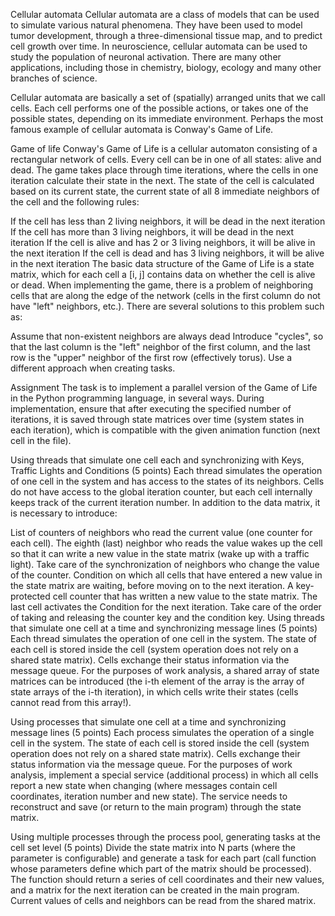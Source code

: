 Cellular automata
Cellular automata are a class of models that can be used to simulate various natural phenomena. They have been used to model tumor development, through a three-dimensional tissue map, and to predict cell growth over time. In neuroscience, cellular automata can be used to study the population of neuronal activation. There are many other applications, including those in chemistry, biology, ecology and many other branches of science.

Cellular automata are basically a set of (spatially) arranged units that we call cells. Each cell performs one of the possible actions, or takes one of the possible states, depending on its immediate environment. Perhaps the most famous example of cellular automata is Conway's Game of Life.

Game of life
Conway's Game of Life is a cellular automaton consisting of a rectangular network of cells. Every cell can be in one of all states: alive and dead. The game takes place through time iterations, where the cells in one iteration calculate their state in the next. The state of the cell is calculated based on its current state, the current state of all 8 immediate neighbors of the cell and the following rules:

If the cell has less than 2 living neighbors, it will be dead in the next iteration
If the cell has more than 3 living neighbors, it will be dead in the next iteration
If the cell is alive and has 2 or 3 living neighbors, it will be alive in the next iteration
If the cell is dead and has 3 living neighbors, it will be alive in the next iteration
The basic data structure of the Game of Life is a state matrix, which for each cell a [i, j] contains data on whether the cell is alive or dead. When implementing the game, there is a problem of neighboring cells that are along the edge of the network (cells in the first column do not have "left" neighbors, etc.). There are several solutions to this problem such as:

Assume that non-existent neighbors are always dead
Introduce "cycles", so that the last column is the "left" neighbor of the first column, and the last row is the "upper" neighbor of the first row (effectively torus).
Use a different approach when creating tasks.

Assignment
The task is to implement a parallel version of the Game of Life in the Python programming language, in several ways. During implementation, ensure that after executing the specified number of iterations, it is saved through state matrices over time (system states in each iteration), which is compatible with the given animation function (next cell in the file).

Using threads that simulate one cell each and synchronizing with Keys, Traffic Lights and Conditions (5 points)
Each thread simulates the operation of one cell in the system and has access to the states of its neighbors. Cells do not have access to the global iteration counter, but each cell internally keeps track of the current iteration number. In addition to the data matrix, it is necessary to introduce:

List of counters of neighbors who read the current value (one counter for each cell). The eighth (last) neighbor who reads the value wakes up the cell so that it can write a new value in the state matrix (wake up with a traffic light). Take care of the synchronization of neighbors who change the value of the counter.
Condition on which all cells that have entered a new value in the state matrix are waiting, before moving on to the next iteration.
A key-protected cell counter that has written a new value to the state matrix. The last cell activates the Condition for the next iteration. Take care of the order of taking and releasing the counter key and the condition key.
Using threads that simulate one cell at a time and synchronizing message lines (5 points)
Each thread simulates the operation of one cell in the system. The state of each cell is stored inside the cell (system operation does not rely on a shared state matrix). Cells exchange their status information via the message queue. For the purposes of work analysis, a shared array of state matrices can be introduced (the i-th element of the array is the array of state arrays of the i-th iteration), in which cells write their states (cells cannot read from this array!).

Using processes that simulate one cell at a time and synchronizing message lines (5 points)
Each process simulates the operation of a single cell in the system. The state of each cell is stored inside the cell (system operation does not rely on a shared state matrix). Cells exchange their status information via the message queue. For the purposes of work analysis, implement a special service (additional process) in which all cells report a new state when changing (where messages contain cell coordinates, iteration number and new state). The service needs to reconstruct and save (or return to the main program) through the state matrix.

Using multiple processes through the process pool, generating tasks at the cell set level (5 points)
Divide the state matrix into N parts (where the parameter is configurable) and generate a task for each part (call function whose parameters define which part of the matrix should be processed). The function should return a series of cell coordinates and their new values, and a matrix for the next iteration can be created in the main program. Current values ​​of cells and neighbors can be read from the shared matrix.
